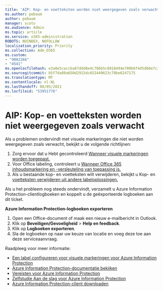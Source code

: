 ```yaml
---
title: 'AIP: Kop- en voetteksten worden niet weergegeven zoals verwacht'
ms.author: pebaum
author: pebaum
manager: scotv
ms.audience: Admin
ms.topic: article
ms.service: o365-administration
ROBOTS: NOINDEX, NOFOLLOW
localization_priority: Priority
ms.collection: Adm_O365
ms.custom:
- "9002266"
- "4541"
ms.openlocfilehash: e3a0e5caccba87ddd8e4c786b5c8918494e709b6f4d5d60e7c31215a60b1d5d6
ms.sourcegitcommit: b5f7da89a650d2915dc652449623c78be6247175
ms.translationtype: MT
ms.contentlocale: nl-NL
ms.lasthandoff: 08/05/2021
ms.locfileid: "53951776"
---
```

# <a name="aip-headers-and-footers-not-displaying-as-expected"></a>AIP: Kop- en voetteksten worden niet weergegeven zoals verwacht

Als u problemen ondervindt met visuele markeringen die niet worden weergegeven zoals verwacht, bekijkt u de volgende richtlijnen:

1. Zorg ervoor dat u Hebt gecontroleerd [Wanneer visuele markeringen worden toegepast.](https://docs.microsoft.com/azure/information-protection/configure-policy-markings#when-visual-markings-are-applied)
2. Voor Office labeling, controleert u [Wanneer Office 365 inhoudsmarkering en -versleuteling van toepassing is.](https://docs.microsoft.com/microsoft-365/compliance/sensitivity-labels-office-apps#when-office-apps-apply-content-marking-and-encryption)
3. Als u bestaande kop- en voetteksten wilt verwijderen, bekijkt u Kop- en [voetteksten verwijderen uit andere labeloplossingen.](https://docs.microsoft.com/azure/information-protection/rms-client/client-admin-guide-customizations#remove-headers-and-footers-from-other-labeling-solutions)

Als u het probleem nog steeds ondervindt, verzamelt u Azure Information Protection-clientlogboeken en koppelt u de geëxporteerde logboeken aan dit ticket.

**Azure Information Protection-logboeken exporteren**

1. Open een Office-document of maak een nieuw e-mailbericht in Outlook.
2. Klik op **Beveiligen/Gevoeligheid** > **Help en feedback**.
3. Klik op **Logboeken exporteren**.
4. Sla de logboeken op naar uw keuze van locatie en voeg deze toe aan deze serviceaanvraag.

Raadpleeg voor meer informatie:

- [Een label configureren voor visuele markeringen voor Azure Information Protection](https://docs.microsoft.com/azure/information-protection/configure-policy-markings)
- [Azure Information Protection-documentatie bekijken](https://docs.microsoft.com/azure/information-protection/what-is-information-protection)
- [Vereisten voor Azure Information Protection](https://docs.microsoft.com/azure/information-protection/get-started/requirements)
- [Zelfstudie Aan de slag voor Azure Information Protection](https://docs.microsoft.com/azure/information-protection/get-started/infoprotect-quick-start-tutorial)
- [Azure Information Protection-client downloaden](https://www.microsoft.com/download/details.aspx?id=53018)

